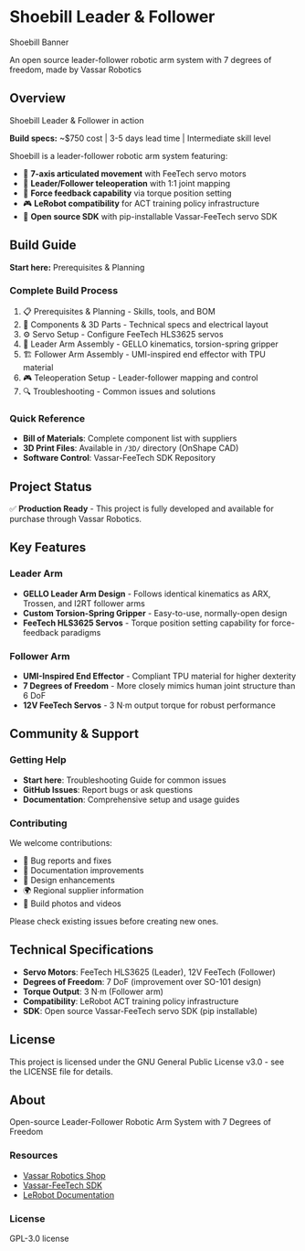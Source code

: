 # Shoebill Leader & Follower

Shoebill Banner

An open source leader-follower robotic arm system with 7 degrees of freedom, made by Vassar Robotics

## Overview

Shoebill Leader & Follower in action

**Build specs:** ~$750 cost | 3-5 days lead time | Intermediate skill level

Shoebill is a leader-follower robotic arm system featuring:

* 🎯 **7-axis articulated movement** with FeeTech servo motors
* 🤖 **Leader/Follower teleoperation** with 1:1 joint mapping
* 💪 **Force feedback capability** via torque position setting
* 🎮 **LeRobot compatibility** for ACT training policy infrastructure
* 🔧 **Open source SDK** with pip-installable Vassar-FeeTech servo SDK

## Build Guide

**Start here:** Prerequisites & Planning

### Complete Build Process

1. 📋 Prerequisites & Planning - Skills, tools, and BOM
2. 🔧 Components & 3D Parts - Technical specs and electrical layout
3. ⚙️ Servo Setup - Configure FeeTech HLS3625 servos
4. 🎯 Leader Arm Assembly - GELLO kinematics, torsion-spring gripper
5. 🏗️ Follower Arm Assembly - UMI-inspired end effector with TPU material
6. 🎮 Teleoperation Setup - Leader-follower mapping and control
7. 🔍 Troubleshooting - Common issues and solutions

### Quick Reference

* **Bill of Materials**: Complete component list with suppliers
* **3D Print Files**: Available in `/3D/` directory (OnShape CAD)
* **Software Control**: Vassar-FeeTech SDK Repository

## Project Status

✅ **Production Ready** - This project is fully developed and available for purchase through Vassar Robotics.

## Key Features

### Leader Arm
* **GELLO Leader Arm Design** - Follows identical kinematics as ARX, Trossen, and I2RT follower arms
* **Custom Torsion-Spring Gripper** - Easy-to-use, normally-open design
* **FeeTech HLS3625 Servos** - Torque position setting capability for force-feedback paradigms

### Follower Arm
* **UMI-Inspired End Effector** - Compliant TPU material for higher dexterity
* **7 Degrees of Freedom** - More closely mimics human joint structure than 6 DoF
* **12V FeeTech Servos** - 3 N·m output torque for robust performance

## Community & Support

### Getting Help

* **Start here**: Troubleshooting Guide for common issues
* **GitHub Issues**: Report bugs or ask questions
* **Documentation**: Comprehensive setup and usage guides

### Contributing

We welcome contributions:

* 🐛 Bug reports and fixes
* 📖 Documentation improvements
* 🔧 Design enhancements
* 🌍 Regional supplier information
* 📸 Build photos and videos

Please check existing issues before creating new ones.

## Technical Specifications

* **Servo Motors**: FeeTech HLS3625 (Leader), 12V FeeTech (Follower)
* **Degrees of Freedom**: 7 DoF (improvement over SO-101 design)
* **Torque Output**: 3 N·m (Follower arm)
* **Compatibility**: LeRobot ACT training policy infrastructure
* **SDK**: Open source Vassar-FeeTech servo SDK (pip installable)

## License

This project is licensed under the GNU General Public License v3.0 - see the LICENSE file for details.

## About

Open-source Leader-Follower Robotic Arm System with 7 Degrees of Freedom

### Resources

* [Vassar Robotics Shop](https://shop.vassarrobotics.com/products/7-dof-leader-follower-pair-assembled)
* [Vassar-FeeTech SDK](https://github.com/vassar-robotics/feetech-servo-sdk)
* [LeRobot Documentation](https://huggingface.co/docs/lerobot/en/installation)

### License

GPL-3.0 license